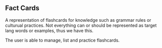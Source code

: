 ## Fact Cards

A representation of flashcards for knowledge such as grammar rules or culturual practices.
Not everything can or should be represented as target lang words or examples, thus we have this.

The user is able to manage, list and practice flashcards.